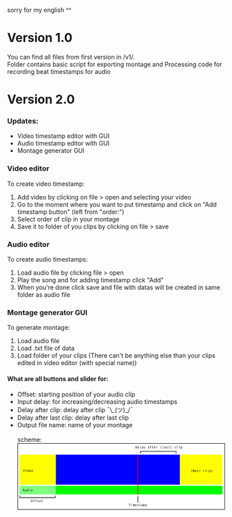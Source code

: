 sorry for my english ^^
<h1>Version 1.0</h1>
<p>You can find all files from first version in /v1/. <br>
	Folder contains basic script for exporting montage and Processing code for recording beat timestamps for audio
</p>

<h1>Version 2.0</h1>
<p>
<h3>Updates:</h3>
<ul>
	<li>Video timestamp editor with GUI</li>
	<li>Audio timestamp editor with GUI</li>
	<li>Montage generator GUI</li>
</ul>
<h3>Video editor</h3>
<p>To create video timestamp:
	<ol>
	<li>Add video by clicking on file > open and selecting your video</li>
	<li>Go to the moment where you want to put timestamp and click on "Add timestamp button" (left from "order:")</li>
	<li>Select order of clip in your montage</li>
	<li>Save it to folder of you clips by clicking on file > save</li>
	</ol>
</p>
<h3>Audio editor</h3>
<p>
	To create audio timestamps:
	<ol>
	<li>Load audio file by clicking file > open</li>
	<li>Play the song and for adding timestamp click "Add"</li>
	<li>When you're done click save and file with datas will be created in same folder as audio file</li>
	</ol>
</p>
<h3>Montage generator GUI</h3>
<p>
	To generate montage:
		<ol>
		<li>Load audio file</li>
		<li>Load .txt file of data</li>
		<li>Load folder of your clips (There can't be anything else than your clips edited in video editor (with special name))</li>
		</ol>
</p>
<h4>What are all buttons and slider for:</h4>
<ul>
	<li>Offset: starting position of your audio clip</li>
	<li>Input delay: for increasing/decreasing audio timestamps</li>
	<li>Delay after clip: delay after clip ¯\_(ツ)_/¯</li>
	<li>Delay after last clip: delay after last clip</li>
	<li>Output file name: name of your montage</li>
	<br>scheme:<img src="img/video scheme.png" style='border:1px solid #000000'>
</ul>

</p>
